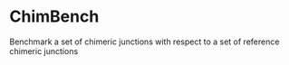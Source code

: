 # ChimBench
Benchmark a set of chimeric junctions with respect to a set of reference chimeric junctions

